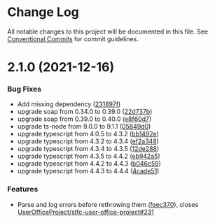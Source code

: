 # Change Log

All notable changes to this project will be documented in this file.
See [Conventional Commits](https://conventionalcommits.org) for commit guidelines.

# 2.1.0 (2021-12-16)


### Bug Fixes

* Add missing dependency ([231897f](https://github.com/UserOfficeProject/user-office-lib/commit/231897f2f2e2ffae189e2043f05f682a9ad031ed))
* upgrade soap from 0.34.0 to 0.39.0 ([22d737b](https://github.com/UserOfficeProject/user-office-lib/commit/22d737b4edec1306e40d8722a37c74268a9ed565))
* upgrade soap from 0.39.0 to 0.40.0 ([e8f60d7](https://github.com/UserOfficeProject/user-office-lib/commit/e8f60d74abf472ddbd7d950be1b6d6bb3c07ec66))
* upgrade ts-node from 9.0.0 to 9.1.1 ([05849d0](https://github.com/UserOfficeProject/user-office-lib/commit/05849d0974ebc734f65fa28597f730666acadd18))
* upgrade typescript from 4.0.5 to 4.3.2 ([bb1492e](https://github.com/UserOfficeProject/user-office-lib/commit/bb1492e8377979ce1161954899cc735411f82000))
* upgrade typescript from 4.3.2 to 4.3.4 ([ef2a348](https://github.com/UserOfficeProject/user-office-lib/commit/ef2a348a555b6ca3f6d9e7f863c14acf611f80a0))
* upgrade typescript from 4.3.4 to 4.3.5 ([12de288](https://github.com/UserOfficeProject/user-office-lib/commit/12de288e69a81072dbd6edf4c7a08c9922f775b7))
* upgrade typescript from 4.3.5 to 4.4.2 ([eb942a5](https://github.com/UserOfficeProject/user-office-lib/commit/eb942a527a833dc0bd6c9989dd733c17d880afe8))
* upgrade typescript from 4.4.2 to 4.4.3 ([b046c59](https://github.com/UserOfficeProject/user-office-lib/commit/b046c5998f1ec94dc8017b9356765b25eee5c988))
* upgrade typescript from 4.4.3 to 4.4.4 ([4cade51](https://github.com/UserOfficeProject/user-office-lib/commit/4cade51043a1bbd7298b22e6aaebb4dda7f7aaeb))


### Features

* Parse and log errors before rethrowing them ([feec370](https://github.com/UserOfficeProject/user-office-lib/commit/feec370171ae66aeb85377ed1f711782c32dd2cb)), closes [UserOfficeProject/stfc-user-office-project#231](https://github.com/UserOfficeProject/stfc-user-office-project/issues/231)
